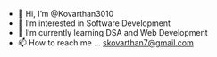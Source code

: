 - 👋 Hi, I’m @Kovarthan3010
- 👀 I’m interested in Software Development
- 🌱 I’m currently learning DSA and Web Development
- 📫 How to reach me ... skovarthan7@gmail.com

<!---
Kovarthan3010/Kovarthan3010 is a ✨ special ✨ repository because its `README.md` (this file) appears on your GitHub profile.
You can click the Preview link to take a look at your changes.
--->
